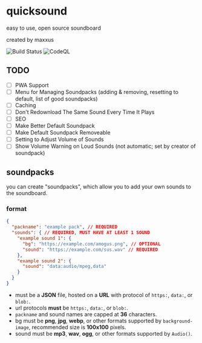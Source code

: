 # quicksound
easy to use, open source soundboard

created by maxxus

![Build Status](https://github.com/MaxxusX/quicksound/actions/workflows/static.yml/badge.svg)
![CodeQL](https://github.com/MaxxusX/quicksound/actions/workflows/github-code-scanning/codeql/badge.svg)

## TODO
- [ ] PWA Support
- [ ] Menu for Managing Soundpacks (adding & removing, resetting to default, list of good soundpacks)
- [ ] Caching
- [ ] Don't Redownload The Same Sound Every Time It Plays
- [ ] SEO
- [ ] Make Better Default Soundpack
- [ ] Make Default Soundpack Removeable
- [ ] Setting to Adjust Volume of Sounds
- [ ] Show Volume Warning on Loud Sounds (not automatic; set by creator of soundpack)

## soundpacks
you can create "soundpacks", which allow you to add your own sounds to the soundboard.

### format
```json
{
  "packname": "example pack", // REQUIRED
  "sounds": { // REQUIRED, MUST HAVE AT LEAST 1 SOUND
    "example sound 1": {
      "bg": "https://example.com/amogus.png", // OPTIONAL
      "sound": "https://example.com/sus.wav" // REQUIRED
    },
    "example sound 2": {
      "sound": "data:audio/mpeg,data"
    }
  }
}
```
* must be a **JSON** file, hosted on a **URL** with protocol of `https:`, `data:`, or `blob:`.
* url protocols **must** be `https:`, `data:`, or `blob:`.
* `packname` and sound names are capped at **36** characters.
* bg must be **png**, **jpg**, **webp**, or other formats supported by `background-image`, recommended size is **100x100** pixels.
* sound must be **mp3**, **wav**, **ogg**, or other formats supported by `Audio()`.
